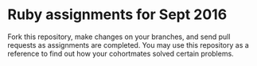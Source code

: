 # Ruby assignments for Sept 2016

Fork this repository, make changes on your branches, and send pull requests as assignments are completed. You may use this repository as a reference to find out how your cohortmates solved certain problems.
